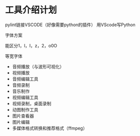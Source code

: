 # 工具介绍计划

pylint链接VSCODE（好像需要python的插件）
用VScode写Python

字体方案

能区分1，l，I，z，2，o0O

等宽字体

* 音频播放（与波形可视化）
* 视频播放
* 音频编辑工具
* 音频录制
* 音乐制作
* 视频编辑工具
* 视频录制，桌面录制
* 动图制作工具
* 图片查看器
* 图片编辑
* 多媒体格式转换和推荐格式（ffmpeg）
